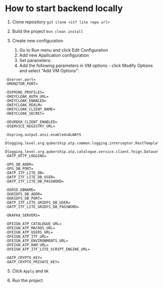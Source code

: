 # How to start backend locally

1. Clone repository `git clone <itf lite repo url>`


2. Build the project `mvn clean install`


3. Create new configuration

    1) Go to Run menu and click Edit Configuration
    2) Add new Application configuration
    3) Set parameters:
    4) Add the following parameters in VM options - click Modify Options and select "Add VM Options":
```properties
-Dserver.port=
-DMONITOR_PORT=

-DSPRING_PROFILES=
-DKEYCLOAK_AUTH_URL=
-DKEYCLOAK_ENABLED=
-DKEYCLOAK_REALM=
-DKEYCLOAK_CLIENT_NAME=
-DKEYCLOAK_SECRET=

-DEUREKA_CLIENT_ENABLED=
-DSERVICE_REGISTRY_URL=

-Dspring.output.ansi.enabled=ALWAYS
-Dlogging.level.org.qubership.atp.common.logging.interceptor.RestTemplateLogInterceptor=info
-Dlogging.level.org.qubership.atp.catalogue.service.client.feign.DatasetFeignClient=info
-DATP_HTTP_LOGGING=

-DPG_DB_ADDR=
-DPG_DB_PORT=
-DATP_ITF_LITE_DB=
-DATP_ITF_LITE_DB_USER=
-DATP_ITF_LITE_DB_PASSWORD=

-DGRID_DBNAME=
-DGRIDFS_DB_ADDR=
-DGRIDFS_DB_PORT=
-DATP_ITF_LITE_GRIDFS_DB_USER=
-DATP_ITF_LITE_GRIDFS_DB_PASSWORD=

-DKAFKA_SERVERS=

-DFEIGN_ATP_CATALOGUE_URL=
-DFEIGN_ATP_MACROS_URL=
-DFEIGN_ATP_USERS_URL=
-DFEIGN_ATP_ITF_URL=
-DFEIGN_ATP_ENVIRONMENTS_URL=
-DFEIGN_ATP_RAM_URL=
-DFEIGN_ATP_ITF_LITE_SCRIPT_ENGINE_URL=

-DATP_CRYPTO_KEY=
-DATP_CRYPTO_PRIVATE_KEY=
```

5. Click `Apply` and `OK`


6. Run the project
